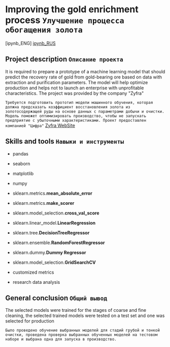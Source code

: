 # Improving the gold enrichment process `Улучшение процесса обогащения золота`
[ipynb_ENG] [ipynb_RUS](https://github.com/IgorYBessonov/Portfolio/blob/main/Project_Gold%20treatment/Gold%20treatment_RUS.ipynb)

## Project description `Описание проекта`
It is required to prepare a prototype of a machine learning model that should predict the recovery rate of gold from gold-bearing ore based on data with extraction and purification parameters. The model will help optimize production and helps not to launch an enterprise with unprofitable characteristics. The project was provided by the company "Zyfra" 

`Требуется подготовить прототип модели машинного обучения, которая должна предсказать коэффициент восстановления золота из золотосодержащей руды на основе данных с параметрами добычи и очистки. Модель поможет оптимизировать производство, чтобы не запускать предприятие с убыточными характеристиками. Проект предоставлен компанией "Цифра"` [Zyfra WebSite](https://www.zyfra.com/)

## Skills and tools `Навыки и инструменты`
* pandas
* seaborn
* matplotlib
* numpy

* sklearn.metrics.**mean_absolute_error** 
* sklearn.metrics.**make_scorer**
* sklearn.model_selection.**cross_val_score**
* sklearn.linear_model.**LinearRegression**
* sklearn.tree.**DecisionTreeRegressor**
* sklearn.ensemble.**RandomForestRegressor**
* sklearn.dummy.**Dummy Regressor**
* sklearn.model_selection.**GridSearchCV**
* customized metrics
* research data analysis


## General conclusion `Общий вывод`
The selected models were trained for the stages of coarse and fine cleaning, the selected trained models were tested on a test set and one was selected for production 

`Было проведено обучение выбранных моделей для стадий грубой и тонкой очистки, проведена проверка выбранных обученных моделей на тестовом наборе и выбрана одна для запуска в производство.`
